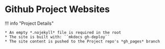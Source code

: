 # Github Project Websites

!!! info "Project Details"

    * An empty *.nojekyll* file is required in the root 
    * The site is built with: ``mkdocs gh-deploy``
    * The site content is pushed to the Project repo's *gh_pages* branch